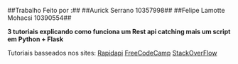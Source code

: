##Trabalho Feito por :##
##Aurick Serrano 10357998##
##Felipe Lamotte Mohacsi 10390554##

__3 tutoriais explicando como funciona um Rest api catching mais um script em Python + Flask__

Tutoriais basseados nos sites:
[Rapidapi](https://rapidapi.com/guides/api-caching-with-http-headers)
[FreeCodeCamp](https://www.freecodecamp.org/news/an-in-depth-introduction-to-http-caching-cache-control-vary/)
[StackOverFlow](https://stackoverflow.blog/2020/03/02/best-practices-for-rest-api-design/)

